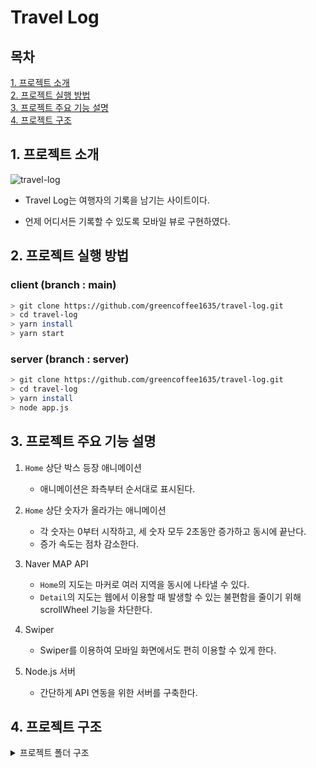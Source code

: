 # Travel Log

## 목차

[1. 프로젝트 소개](#1-프로젝트-소개)<br/>
[2. 프로젝트 실행 방법](#2-프로젝트-실행-방법)<br/>
[3. 프로젝트 주요 기능 설명](#3-프로젝트-주요-기능-설명)<br/>
[4. 프로젝트 구조](#4-프로젝트-구조)<br/>

## 1\. 프로젝트 소개

![travel-log](https://github.com/greencoffee1635/travel-log/blob/develop/docs/resource/result.gif)

- Travel Log는 여행자의 기록을 남기는 사이트이다.

- 언제 어디서든 기록할 수 있도록 모바일 뷰로 구현하였다.

## 2\. 프로젝트 실행 방법

### client (branch : main)

```bash
> git clone https://github.com/greencoffee1635/travel-log.git
> cd travel-log
> yarn install
> yarn start
```

### server (branch : server)

```bash
> git clone https://github.com/greencoffee1635/travel-log.git
> cd travel-log
> yarn install
> node app.js
```

## 3\. 프로젝트 주요 기능 설명

1. `Home` 상단 박스 등장 애니메이션

   - 애니메이션은 좌측부터 순서대로 표시된다.

2. `Home` 상단 숫자가 올라가는 애니메이션

   - 각 숫자는 0부터 시작하고, 세 숫자 모두 2초동안 증가하고 동시에 끝난다.
   - 증가 속도는 점차 감소한다.

3. Naver MAP API

   - `Home`의 지도는 마커로 여러 지역을 동시에 나타낼 수 있다.
   - `Detail`의 지도는 웹에서 이용할 때 발생할 수 있는 불편함을 줄이기 위해 scrollWheel 기능을 차단한다.

4. Swiper

   - Swiper를 이용하여 모바일 화면에서도 편히 이용할 수 있게 한다.

5. Node.js 서버

   - 간단하게 API 연동을 위한 서버를 구축한다.

## 4\. 프로젝트 구조

<details>
<summary><stronng>프로젝트 폴더 구조</strong></summary>

```
   src
┣ common
┃ ┣ assets
┃ ┃ ┣ fonts
┃ ┃ ┃ ┣ Montserrat-Regular.ttf
┃ ┃ ┃ ┗ Montserrat-SemiBold.ttf
┃ ┃ ┣ images
┃ ┃ ┃ ┣ arrow-left.svg
┃ ┃ ┃ ┣ arrow-right.svg
┃ ┃ ┃ ┣ back.svg
┃ ┃ ┃ ┣ home.svg
┃ ┃ ┃ ┣ location-dark.svg
┃ ┃ ┃ ┣ location-empty.svg
┃ ┃ ┃ ┣ location.svg
┃ ┃ ┃ ┣ phone.svg
┃ ┃ ┃ ┣ stamp.png
┃ ┃ ┃ ┣ star.svg
┃ ┃ ┃ ┣ time.svg
┃ ┃ ┃ ┗ traveler.svg
┃ ┃ ┗ index.js
┃ ┣ components
┃ ┃ ┣ elements
┃ ┃ ┃ ┣ Grid.js
┃ ┃ ┃ ┣ Image.js
┃ ┃ ┃ ┣ index.js
┃ ┃ ┃ ┗ Text.js
┃ ┃ ┣ Error.js
┃ ┃ ┣ index.js
┃ ┃ ┣ Line.js
┃ ┃ ┣ Loading.js
┃ ┃ ┣ RoundEdge.js
┃ ┃ ┗ Template.js
┃ ┣ styles
┃ ┃ ┗ GlobalStyle.js
┃ ┗ utils
┃ ┃ ┣ API.js
┃ ┃ ┣ ImageSwiper.js
┃ ┃ ┣ useCountUp.js
┃ ┃ ┗ useFadeIn.js
┣ pages
┃ ┣ detail
┃ ┃ ┣ Detail.js
┃ ┃ ┣ index.js
┃ ┃ ┣ PhotosList.js
┃ ┃ ┗ SpotMarkerMap.js
┃ ┗ home
┃ ┃ ┣ Background.js
┃ ┃ ┣ Home.js
┃ ┃ ┣ index.js
┃ ┃ ┣ Logo.js
┃ ┃ ┣ Metrics.js
┃ ┃ ┣ MultipleMarkerMap.js
┃ ┃ ┣ Navbar.js
┃ ┃ ┣ PlaceList.js
┃ ┃ ┣ TravelLog.js
┃ ┃ ┗ TravelPlan.js
┣ App.js
┗ index.js
```

</details>
<br/>
